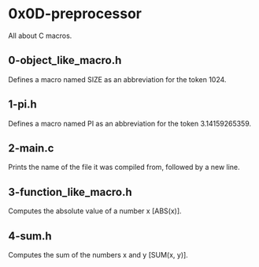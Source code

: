 # 0x0D-preprocessor
All about C macros.

## 0-object_like_macro.h
Defines a macro named SIZE as an abbreviation for the token 1024.

## 1-pi.h
Defines a macro named PI as an abbreviation for the token 3.14159265359.

## 2-main.c
Prints the name of the file it was compiled from, followed by a new line.

## 3-function_like_macro.h
Computes the absolute value of a number x [ABS(x)].

## 4-sum.h
Computes the sum of the numbers x and y [SUM(x, y)].
